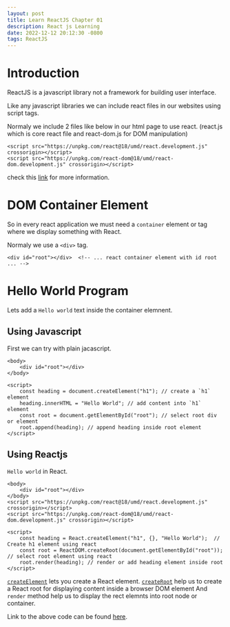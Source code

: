 ```yaml
---
layout: post
title: Learn ReactJS Chapter 01
description: React js Learning
date: 2022-12-12 20:12:30 -0800
tags: ReactJS
---
```


# Introduction

ReactJS is a javascript library not a framework for building user interface.

Like any javascript libraries we can include react files in our websites using script tags.

Normaly we include 2 files like below in our html page to use react. 
(react.js which is core react file and react-dom.js for DOM manipulation)

```
<script src="https://unpkg.com/react@18/umd/react.development.js" crossorigin></script>
<script src="https://unpkg.com/react-dom@18/umd/react-dom.development.js" crossorigin></script>
```
check this [link](https://reactjs.org/docs/add-react-to-a-website.html#step-2-add-the-script-tags) for more information.


# DOM Container Element

So in every react application we must need a `container` element or tag where we display
something with React.

Normaly we use a `<div>` tag.


```
<div id="root"></div>  <!-- ... react container element with id root ... -->

```

# Hello World Program

Lets add a `Hello world` text inside the container elemnent.

## Using Javascript

First we can try with plain jacascript.

```
<body>
    <div id="root"></div>
</body>

<script>
    const heading = document.createElement("h1"); // create a `h1` element
    heading.innerHTML = "Hello World"; // add content into `h1` element
    const root = document.getElementById("root"); // select root div or element
    root.append(heading); // append heading inside root element
</script>
```

## Using Reactjs

`Hello world` in React.

```
<body>
    <div id="root"></div>
</body>
<script src="https://unpkg.com/react@18/umd/react.development.js" crossorigin></script>
<script src="https://unpkg.com/react-dom@18/umd/react-dom.development.js" crossorigin></script>

<script>
    const heading = React.createElement("h1", {}, "Hello World");  // Create h1 element using react
    const root = ReactDOM.createRoot(document.getElementById("root")); // select root element using react
    root.render(heading); // render or add heading element inside root
</script>
```

[`createElement`](https://beta.reactjs.org/apis/react/createElement) lets you create a React element.
[`createRoot`](https://beta.reactjs.org/apis/react-dom/client/createRoot#createroot) help us to create a React root for displaying content inside a browser DOM element
And `render` method help us to display the  rect elemnts into root node or container.

Link to the above code can be found [here](https://github.com/vyshuks/learn-react/tree/main/01).





